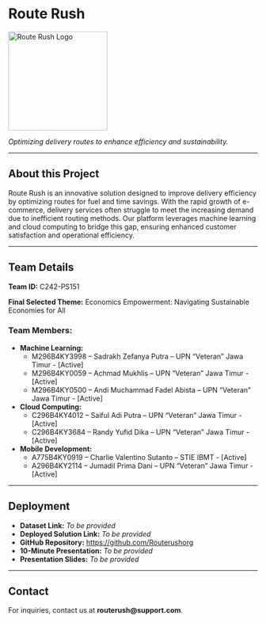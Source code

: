 <!DOCTYPE html>
<html lang="en">
<head>
  <meta charset="UTF-8">
  <meta name="viewport" content="width=device-width, initial-scale=1.0">
</head>
<body>
  <h1 allign="center">Route Rush</h1>
  <p allign="center">
    <img src="https://github.com/user-attachments/assets/62876220-a20a-473f-8e46-8e464df8d1c0" alt="Route Rush Logo" width="200">
  </p>
  <p allign="center">
    <i>Optimizing delivery routes to enhance efficiency and sustainability.</i>
  </p>

  <hr>

  <h2>About this Project</h2>
  <p>
    Route Rush is an innovative solution designed to improve delivery efficiency by optimizing routes for fuel and time savings. With the rapid growth of e-commerce, delivery services often struggle to meet the increasing demand due to inefficient routing methods. Our platform leverages machine learning and cloud computing to bridge this gap, ensuring enhanced customer satisfaction and operational efficiency.
  </p>

  <hr>

  <h2>Team Details</h2>
  <p><b>Team ID:</b> C242-PS151</p>
  <p><b>Final Selected Theme:</b> Economics Empowerment: Navigating Sustainable Economies for All</p>

  <h3>Team Members:</h3>
  <ul>
    <li><b>Machine Learning:</b>
      <ul>
        <li>M296B4KY3998 – Sadrakh Zefanya Putra – UPN “Veteran” Jawa Timur - [Active]</li>
        <li>M296B4KY0059 – Achmad Mukhlis – UPN “Veteran” Jawa Timur - [Active]</li>
        <li>M296B4KY0500 – Andi Muchammad Fadel Abista – UPN “Veteran” Jawa Timur - [Active]</li>
      </ul>
    </li>
    <li><b>Cloud Computing:</b>
      <ul>
        <li>C296B4KY4012 – Saiful Adi Putra – UPN “Veteran” Jawa Timur - [Active]</li>
        <li>C296B4KY3684 – Randy Yufid Dika – UPN “Veteran” Jawa Timur - [Active]</li>
      </ul>
    </li>
    <li><b>Mobile Development:</b>
      <ul>
        <li>A775B4KY0919 – Charlie Valentino Sutanto – STIE IBMT - [Active]</li>
        <li>A296B4KY2114 – Jumadil Prima Dani – UPN “Veteran” Jawa Timur - [Active]</li>
      </ul>
    </li>
  </ul>

  <hr>

  <h2>Deployment</h2>
  <ul>
    <li><b>Dataset Link:</b> <i>To be provided</i></li>
    <li><b>Deployed Solution Link:</b> <i>To be provided</i></li>
    <li><b>GitHub Repository:</b> <a href="https://github.com/Routerushorg">https://github.com/Routerushorg</a></li>
    <li><b>10-Minute Presentation:</b> <i>To be provided</i></li>
    <li><b>Presentation Slides:</b> <i>To be provided</i></li>
  </ul>

  <hr>

  <h2>Contact</h2>
  <p>For inquiries, contact us at <b>routerush@support.com</b>.</p>
</body>
</html>

